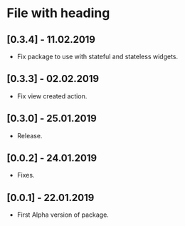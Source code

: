 # File with heading

## [0.3.4] - 11.02.2019

* Fix package to use with stateful and stateless widgets.

## [0.3.3] - 02.02.2019

* Fix view created action.

## [0.3.0] - 25.01.2019

* Release.

## [0.0.2] - 24.01.2019

* Fixes.

## [0.0.1] - 22.01.2019

* First Alpha version of package.
